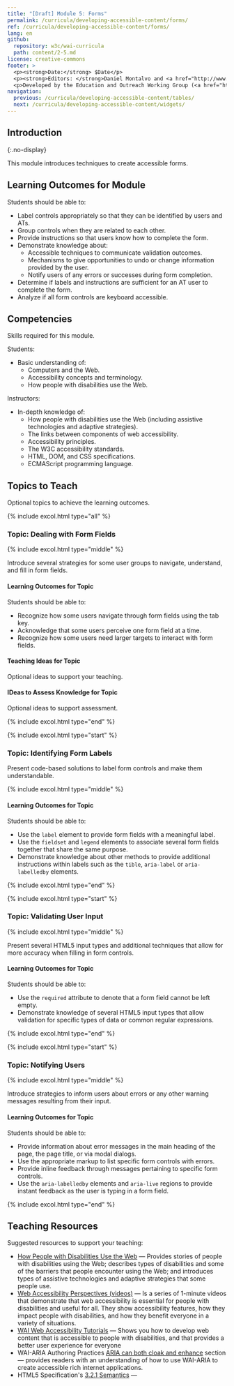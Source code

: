 ```yaml
---
title: "[Draft] Module 5: Forms"
permalink: /curricula/developing-accessible-content/forms/
ref: /curricula/developing-accessible-content/forms/
lang: en
github:
  repository: w3c/wai-curricula
  path: content/2-5.md
license: creative-commons
footer: >
  <p><strong>Date:</strong> $Date</p>
  <p><strong>Editors: </strong>Daniel Montalvo and <a href="http://www.w3.org/People/shadi/">Shadi Abou-Zahra</a>. Contributors: <a href="https://www.w3.org/WAI/EO/EOWG-members">EOWG Participants</a>. </p>
  <p>Developed by the Education and Outreach Working Group (<a href="http://www.w3.org/WAI/EO/">EOWG</a>). Developed with support from the <a href="https://www.w3.org/WAI/about/projects/wai-guide/">WAI-Guide Project</a> funded by the European Commission (EC) under the Horizon 2020 program (Grant Agreement 822245).</p>
navigation:
  previous: /curricula/developing-accessible-content/tables/
  next: /curricula/developing-accessible-content/widgets/
---
```


## Introduction
{:.no-display}

This module introduces techniques to create accessible forms.

## Learning Outcomes for Module

Students should be able to:

* Label controls appropriately so that they can be identified by users and ATs.
* Group controls when they are related to each other.
* Provide instructions so that users know how to complete the form.
* Demonstrate knowledge about:
  * Accessible techniques to communicate validation outcomes.
  * Mechanisms to give opportunities to undo or change information provided by the user.
  * Notify users of any errors or successes during form completion.
* Determine if labels and instructions are sufficient for an AT user to complete the form.
* Analyze if all form controls are keyboard accessible.

## Competencies

Skills required for this module.

Students:

* Basic understanding of:
  * Computers and the Web.
  * Accessibility concepts and terminology.
  * How people with disabilities use the Web.

Instructors:

* In-depth knowledge of:
  * How people with disabilities use the Web (including assistive technologies and adaptive strategies).
  * The links between components of web accessibility.
  * Accessibility principles.  
  * The W3C accessibility standards.
  * HTML, DOM, and CSS specifications.
  * ECMAScript programming language.

## Topics to Teach

Optional topics to achieve the learning outcomes.

{% include excol.html type="all" %}

### Topic: Dealing with Form Fields

{% include excol.html type="middle" %}

Introduce several strategies for some user groups to navigate, understand, and fill in form fields.

#### Learning Outcomes for Topic

Students should be able to:

* Recognize how some users navigate through form fields using the tab key.
* Acknowledge that some users perceive one form field at a time.
* Recognize how some users need larger targets to interact with form fields.

#### Teaching Ideas for Topic

Optional ideas to support your teaching.



#### IDeas to Assess Knowledge for Topic

Optional ideas to support assessment.

{% include excol.html type="end" %}

{% include excol.html type="start" %}

### Topic: Identifying Form Labels

Present code-based solutions to label form controls and make them understandable.

{% include excol.html type="middle" %}

#### Learning Outcomes for Topic

Students should be able to:

* Use the `label` element to provide form fields with a meaningful label.
* Use the `fieldset` and `legend` elements to associate several form fields together that share the same purpose.
* Demonstrate knowledge about other methods to provide additional instructions within labels such as the `tible`, `aria-label` or `aria-labelledby` elements.

{% include excol.html type="end" %}


{% include excol.html type="start" %}

### Topic: Validating User Input

{% include excol.html type="middle" %}

Present several HTML5 input types and additional techniques that allow for more accuracy when filling in form controls.

#### Learning Outcomes for Topic

Students should be able to:

* Use the `required` attribute to denote that a form field cannot be left empty.
* Demonstrate knowledge of several HTML5 input types that allow validation for specific types of data or common regular expressions.


{% include excol.html type="end" %}

{% include excol.html type="start" %}

### Topic: Notifying Users

{% include excol.html type="middle" %}

Introduce strategies to inform users about errors or any other warning messages resulting from their input.

#### Learning Outcomes for Topic

Students should be able to:

* Provide information about error messages in the main heading of the page, the page title, or via modal dialogs.
* Use the appropriate markup to list specific form controls with errors.
* Provide inline feedback through messages pertaining to specific form controls.
* Use the `aria-labelledby` elements and `aria-live` regions to provide instant feedback as the user is typing in a form field.



{% include excol.html type="end" %}

## Teaching Resources

Suggested resources to support your teaching:

* [How People with Disabilities Use the Web](/people-use-web/) &mdash; Provides stories of people with disabilities using the Web; describes types of disabilities and some of the barriers that people encounter using the Web; and introduces types of assistive technologies and adaptive strategies that some people use.
* [Web Accessibility Perspectives (videos)](/perspective-videos/) &mdash; Is a series of 1-minute videos that demonstrate that web accessibility is essential for people with disabilities and useful for all. They show accessibility features, how they impact people with disabilities, and how they benefit everyone in a variety of situations.
* [WAI Web Accessibility Tutorials](https://www.w3.org/WAI/tutorials/) &mdash; Shows you how to develop web content that is accessible to people with disabilities, and that provides a better user experience for everyone
* WAI-ARIA Authoring Practices [ARIA can both cloak and enhance](https://www.w3.org/TR/wai-aria-practices#principle-2-aria-can-both-cloak-and-enhance-creating-both-power-and-danger) section &mdash; provides readers with an understanding of how to use WAI-ARIA to create accessible rich internet applications. 
* HTML5 Specification's [3.2.1 Semantics](https://html.spec.whatwg.org/multipage/dom.html#semantics-2) &mdash; 